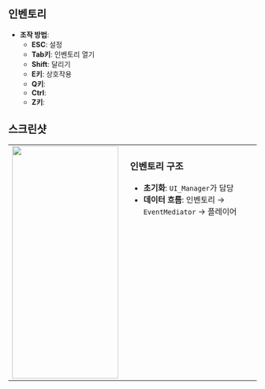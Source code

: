 ## 인벤토리
- **조작 방법**:
  - **ESC**: 설정
  - **Tab키**: 인벤토리 열기
  - **Shift**: 달리기
  - **E키**: 상호작용
  - **Q키**:
  - **Ctrl**:
  - **Z키**:

## 스크린샷
<table>
<tr>
<td>
<img width="215" height="472" src="https://github.com/user-attachments/assets/55d7b187-85ce-45b6-9840-b3883d1a5207" />
</td>
<td style="padding-left: 16px; vertical-align: top;">

### 인벤토리 구조

- **초기화**: `UI_Manager`가 담당  
- **데이터 흐름**: 인벤토리 → `EventMediator` → 플레이어  
</td>
</tr>
</table>
